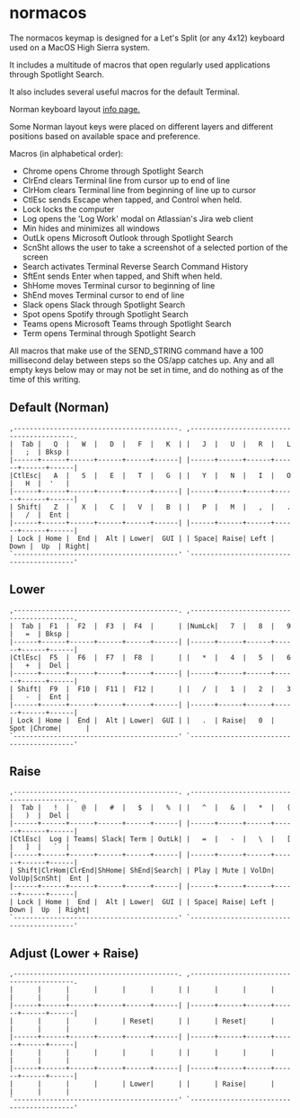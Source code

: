 # normacos
The normacos keymap is designed for a Let's Split (or any 4x12) keyboard used on a MacOS High Sierra system.

It includes a multitude of macros that open regularly used applications through Spotlight Search.

It also includes several useful macros for the default Terminal.


Norman keyboard layout [info page.](https://normanlayout.info/)

Some Norman layout keys were placed on different layers and different positions based on available space and preference.


Macros (in alphabetical order):
- Chrome opens Chrome through Spotlight Search
- ClrEnd clears Terminal line from cursor up to end of line
- ClrHom clears Terminal line from beginning of line up to cursor
- CtlEsc sends Escape when tapped, and Control when held.
- Lock locks the computer
- Log opens the 'Log Work' modal on Atlassian's Jira web client
- Min hides and minimizes all windows
- OutLk opens Microsoft Outlook through Spotlight Search
- ScnSht allows the user to take a screenshot of a selected portion of the screen
- Search activates Terminal Reverse Search Command History
- SftEnt sends Enter when tapped, and Shift when held.
- ShHome moves Terminal cursor to beginning of line
- ShEnd moves Terminal cursor to end of line
- Slack opens Slack through Spotlight Search
- Spot opens Spotify through Spotlight Search
- Teams opens Microsoft Teams through Spotlight Search
- Term opens Terminal through Spotlight Search

All macros that make use of the SEND_STRING command have a 100 millisecond delay between steps so the OS/app catches up.
Any and all empty keys below may or may not be set in time, and do nothing as of the time of this writing.



## Default (Norman)
```
,-----------------------------------------. ,-----------------------------------------.
|  Tab |   Q  |   W  |   D  |   F  |   K  | |   J  |   U  |   R  |   L  |   ;  | Bksp |
|------+------+------+------+------+------| |------+------+------+------+------+------|
|CtlEsc|   A  |   S  |   E  |   T  |   G  | |   Y  |   N  |   I  |   O  |   H  |  '   |
|------+------+------+------+------+------| |------+------+------+------+------+------|
| Shift|   Z  |   X  |   C  |   V  |   B  | |   P  |   M  |   ,  |   .  |   /  |  Ent |
|------+------+------+------+------+------| |------+------+------+------+------+------|
| Lock | Home |  End |  Alt | Lower|  GUI | | Space| Raise| Left | Down |  Up  | Right|
`-----------------------------------------' `-----------------------------------------'
```


## Lower
```
,-----------------------------------------. ,-----------------------------------------.
|  Tab |  F1  |  F2  |  F3  |  F4  |      | |NumLck|   7  |   8  |   9  |   =  | Bksp |
|------+------+------+------+------+------| |------+------+------+------+------+------|
|CtlEsc|  F5  |  F6  |  F7  |  F8  |      | |   *  |   4  |   5  |   6  |   +  |  Del |
|------+------+------+------+------+------| |------+------+------+------+------+------|
| Shift|  F9  |  F10 |  F11 |  F12 |      | |   /  |   1  |   2  |   3  |   -  |  Ent |
|------+------+------+------+------+------| |------+------+------+------+------+------|
| Lock | Home |  End |  Alt | Lower|  GUI | |   .  | Raise|   0  | Spot |Chrome|      |
`-----------------------------------------' `-----------------------------------------'
```


## Raise

```
,-----------------------------------------. ,-----------------------------------------.
|  Tab |   !  |   @  |   #  |   $  |   %  | |   ^  |   &  |   *  |   (  |   )  |  Del |
|------+------+------+------+------+------| |------+------+------+------+------+------|
|CtlEsc|  Log | Teams| Slack| Term | OutLk| |   =  |   -  |   \  |   [  |   ]  |   `  |
|------+------+------+------+------+------| |------+------+------+------+------+------|
| Shift|ClrHom|ClrEnd|ShHome| ShEnd|Search| | Play | Mute | VolDn| VolUp|ScnSht|  Ent |
|------+------+------+------+------+------| |------+------+------+------+------+------|
| Lock | Home |  End |  Alt | Lower|  GUI | | Space| Raise| Left | Down |  Up  | Right|
`-----------------------------------------' `-----------------------------------------'
```

## Adjust (Lower + Raise)

```
,-----------------------------------------. ,-----------------------------------------.
|      |      |      |      |      |      | |      |      |      |      |      |      |
|------+------+------+------+------+------| |------+------+------+------+------+------|
|      |      |      |      | Reset|      | |      | Reset|      |      |      |      |
|------+------+------+------+------+------| |------+------+------+------+------+------|
|      |      |      |      |      |      | |      |      |      |      |      |      |
|------+------+------+------+------+------| |------+------+------+------+------+------|
|      |      |      |      | Lower|      | |      | Raise|      |      |      |      |
`-----------------------------------------' `-----------------------------------------'
```
